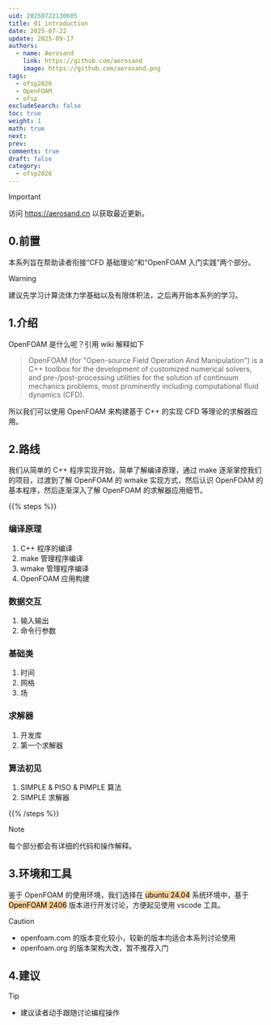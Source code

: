 ```yaml
---
uid: 20250722130605
title: 01_introduction
date: 2025-07-22
update: 2025-09-17
authors:
  - name: Aerosand
    link: https://github.com/aerosand
    image: https://github.com/aerosand.png
tags:
  - ofsp2026
  - OpenFOAM
  - ofsp
excludeSearch: false
toc: true
weight: 1
math: true
next:
prev:
comments: true
draft: false
category:
  - ofsp2026
---
```


> [!important]
> 访问 https://aerosand.cn 以获取最近更新。

## 0.前置

本系列旨在帮助读者衔接“CFD 基础理论”和“OpenFOAM 入门实践”两个部分。

> [!warning]
> 建议先学习计算流体力学基础以及有限体积法，之后再开始本系列的学习。

## 1.介绍

OpenFOAM 是什么呢？引用 wiki 解释如下

> OpenFOAM (for "Open-source Field Operation And Manipulation") is a C++ toolbox for the development of customized numerical solvers, and pre-/post-processing utilities for the solution of continuum mechanics problems, most prominently including computational fluid dynamics (CFD).

所以我们可以使用 OpenFOAM 来构建基于 C++ 的实现 CFD 等理论的求解器应用。

## 2.路线

我们从简单的 C++ 程序实现开始，简单了解编译原理，通过 make 逐渐掌控我们的项目，过渡到了解 OpenFOAM 的 wmake 实现方式，然后认识 OpenFOAM 的基本程序，然后逐渐深入了解 OpenFOAM 的求解器应用细节。

{{% steps %}}

### 编译原理

1. C++ 程序的编译
2. make 管理程序编译
3. wmake 管理程序编译
4. OpenFOAM 应用构建

### 数据交互

1. 输入输出
2. 命令行参数

### 基础类

1. 时间
2. 网格
3. 场

### 求解器

1. 开发库
2. 第一个求解器

### 算法初见

1. SIMPLE & PISO & PIMPLE 算法
2. SIMPLE 求解器

{{% /steps %}}

> [!note]
> 每个部分都会有详细的代码和操作解释。


## 3.环境和工具

鉴于 OpenFOAM 的使用环境，我们选择在 <mark style="background: #FFB86CA6;">ubuntu 24.04</mark> 系统环境中，基于 <mark style="background: #FFB86CA6;">OpenFOAM 2406</mark> 版本进行开发讨论，方便起见使用 vscode 工具。

> [!caution]
> - openfoam.com 的版本变化较小，较新的版本均适合本系列讨论使用
> - openfoam.org 的版本架构大改，暂不推荐入门


## 4.建议

> [!tip]
> - 建议读者动手跟随讨论编程操作
